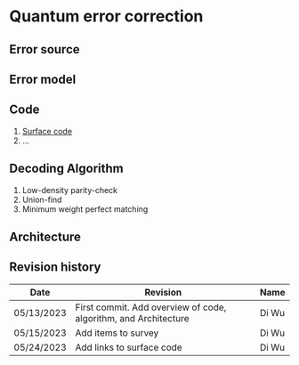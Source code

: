 # Quantum error correction

## Error source

## Error model

## Code
1. [Surface code](https://arthurpesah.me/blog/2023-05-13-surface-code/)
2. ...

## Decoding Algorithm
1. Low-density parity-check
2. Union-find
3. Minimum weight perfect matching

## Architecture



## Revision history
| Date | Revision | Name |
|---|---|---|
| 05/13/2023 | First commit. Add overview of code, algorithm, and Architecture | Di Wu |
| 05/15/2023 | Add items to survey | Di Wu |
| 05/24/2023 | Add links to surface code | Di Wu |
